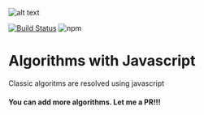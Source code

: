 ![alt text](./redis-node.jpg)

[![Build Status](https://travis-ci.org/wooltar/stunning-algorithms.svg?branch=master)](https://travis-ci.org/wooltar/stunning-algorithms)
![npm](https://img.shields.io/npm/v/npm.svg)

# Algorithms with Javascript

Classic algoritms are resolved using javascript


#### You can add more algorithms. Let me a PR!!!
 